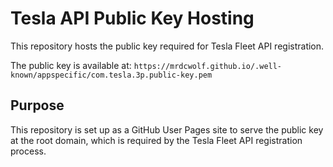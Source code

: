 # Tesla API Public Key Hosting

This repository hosts the public key required for Tesla Fleet API registration.

The public key is available at:
`https://mrdcwolf.github.io/.well-known/appspecific/com.tesla.3p.public-key.pem`

## Purpose

This repository is set up as a GitHub User Pages site to serve the public key at the root domain, which is required by the Tesla Fleet API registration process.
